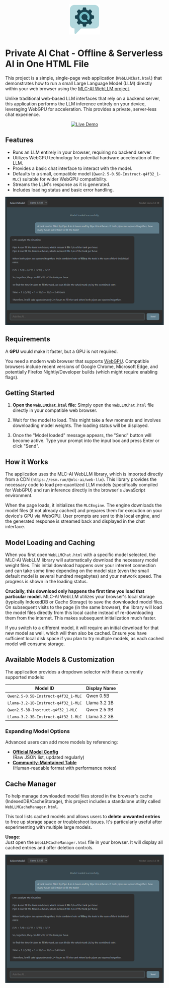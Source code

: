 <p align="center">
  <img src="./WebChatLogo.png"  alt="Logo" width="100">
</p>

# Private AI Chat - Offline & Serverless AI in One HTML File

This project is a simple, single-page web application (`WebLLMChat.html`) that demonstrates how to run a small Large Language Model (LLM) directly within your web browser using the [MLC-AI WebLLM project](https://github.com/mlc-ai/web-llm).

Unlike traditional web-based LLM interfaces that rely on a backend server, this application performs the LLM inference entirely on your device, leveraging WebGPU for acceleration. This provides a private, server-less chat experience.

<p align="center">
  <a href="https://glacode.github.io/WebLLMChat/">
    <img src="https://img.shields.io/badge/Live%20Demo-455a64" alt="Live Demo">
  </a>
</p>

## Features

* Runs an LLM entirely in your browser, requiring no backend server.
* Utilizes WebGPU technology for potential hardware acceleration of the LLM.
* Provides a basic chat interface to interact with the model.
* Defaults to a small, compatible model (`Qwen2.5-0.5B-Instruct-q4f32_1-MLC`) suitable for wider WebGPU compatibility.
* Streams the LLM's response as it is generated.
* Includes loading status and basic error handling.

![Project Screenshot](webllmchat.png)

## Requirements

A **GPU** would make it faster, but a GPU is not required.

You need a modern web browser that supports [WebGPU](https://developer.mozilla.org/en-US/docs/Web/API/WebGPU_API). Compatible browsers include recent versions of Google Chrome, Microsoft Edge, and potentially Firefox Nightly/Developer builds (which might require enabling flags).

## Getting Started

1.  **Open the `WebLLMChat.html` file:** Simply open the `WebLLMChat.html` file directly in your compatible web browser.

2.  Wait for the model to load. This might take a few moments and involves downloading model weights. The loading status will be displayed.

3.  Once the "Model loaded" message appears, the "Send" button will become active. Type your prompt into the input box and press Enter or click "Send".

## How it Works

The application uses the MLC-AI WebLLM library, which is imported directly from a CDN (`https://esm.run/@mlc-ai/web-llm`). This library provides the necessary code to load pre-quantized LLM models (specifically compiled for WebGPU) and run inference directly in the browser's JavaScript environment.

When the page loads, it initializes the `MLCEngine`. The engine downloads the model files (if not already cached) and prepares them for execution on your device's GPU via WebGPU. User prompts are sent to this local engine, and the generated response is streamed back and displayed in the chat interface.

## Model Loading and Caching

When you first open `WebLLMChat.html` with a specific model selected, the MLC-AI WebLLM library will automatically download the necessary model weight files. This initial download happens over your internet connection and can take some time depending on the model size (even the small default model is several hundred megabytes) and your network speed. The progress is shown in the loading status.

**Crucially, this download only happens the first time you load that particular model.** MLC-AI WebLLM utilizes your browser's local storage (typically IndexedDB or Cache Storage) to save the downloaded model files. On subsequent visits to the page (in the same browser), the library will load the model files directly from this local cache instead of re-downloading them from the internet. This makes subsequent initialization much faster.

If you switch to a different model, it will require an initial download for that new model as well, which will then also be cached. Ensure you have sufficient local disk space if you plan to try multiple models, as each cached model will consume storage.

## Available Models & Customization

The application provides a dropdown selector with these currently supported models:

|            Model ID                  | Display Name   |
|--------------------------------------|----------------|
| `Qwen2.5-0.5B-Instruct-q4f32_1-MLC` | Qwen 0.5B      |
| `Llama-3.2-1B-Instruct-q4f32_1-MLC` | Llama 3.2 1B   |
| `Qwen2.5-3B-Instruct-q4f32_1-MLC`   | Qwen 2.5 3B    |
| `Llama-3.2-3B-Instruct-q4f32_1-MLC` | Llama 3.2 3B   |

### Expanding Model Options
Advanced users can add more models by referencing:
- **[Official Model Config](https://github.com/mlc-ai/web-llm/blob/main/src/config.ts)**  
  (Raw JSON list, updated regularly)  
- **[Community-Maintained Table](https://github.com/mlc-ai/web-llm/issues/683)**  
  (Human-readable format with performance notes)

## Cache Manager

To help manage downloaded model files stored in the browser's cache (IndexedDB/CacheStorage), this project includes a standalone utility called `WebLLMCacheManager.html`.

This tool lists cached models and allows users to **delete unwanted entries** to free up storage space or troubleshoot issues. It's particularly useful after experimenting with multiple large models.

**Usage**:  
Just open the `WebLLMCacheManager.html` file in your browser. It will display all cached entries and offer deletion controls.

![Cache Manager Screenshot](cachemanager.png)